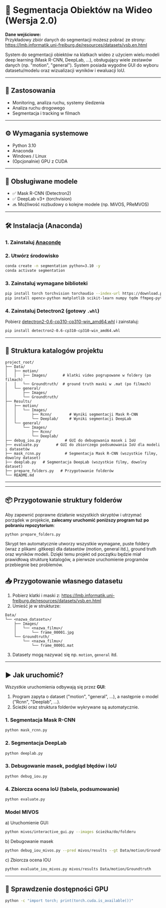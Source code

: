 # 🎥 Segmentacja Obiektów na Wideo (Wersja 2.0)

**Dane wejściowe:**  
Przykładowy zbiór danych do segmentacji możesz pobrać ze strony:  
https://lmb.informatik.uni-freiburg.de/resources/datasets/vsb.en.html

System do segmentacji obiektów na klatkach wideo z użyciem wielu modeli deep learning (Mask R-CNN, DeepLab, ...), obsługujący wiele zestawów danych (np. "motion", "general"). System posiada wygodne GUI do wyboru datasetu/modelu oraz wizualizacji wyników i ewaluacji IoU.

---

## 🧠 Zastosowania
- Monitoring, analiza ruchu, systemy śledzenia
- Analiza ruchu drogowego
- Segmentacja i tracking w filmach

---

## ⚙️ Wymagania systemowe

- Python 3.10
- Anaconda
- Windows / Linux
- (Opcjonalnie) GPU z CUDA

---

## 🧪 Obsługiwane modele

- ✅ Mask R-CNN (Detectron2)
- ✅ DeepLab v3+ (torchvision)
- 🔜 Możliwość rozbudowy o kolejne modele (np. MiVOS, PReMVOS)

---

## 🛠️ Instalacja (Anaconda)

### 1. Zainstaluj [Anacondę](https://www.anaconda.com/products/distribution)

### 2. Utwórz środowisko
```bash
conda create -n segmentation python=3.10 -y
conda activate segmentation
```

### 3. Zainstaluj wymagane biblioteki
```bash
pip install torch torchvision torchaudio --index-url https://download.pytorch.org/whl/cu121
pip install opencv-python matplotlib scikit-learn numpy tqdm ffmpeg-python imageio imageio-ffmpeg
```

### 4. Zainstaluj Detectron2 (gotowy `.whl`)
Pobierz [detectron2-0.6-cp310-cp310-win_amd64.whl](https://github.com/carlosedubarreto/CEB_4d_Humans/blob/main/detectron2-0.6-cp310-cp310-win_amd64.whl) i zainstaluj:
```bash
pip install detectron2-0.6-cp310-cp310-win_amd64.whl
```

---

## 📂 Struktura katalogów projektu

```
project_root/
├── Data/
│   ├── motion/
│   │   ├── Images/       # klatki video pogrupowane w foldery (po filmach)
│   │   └── Groundtruth/  # ground truth maski w .mat (po filmach)
│   └── general/
│       ├── Images/
│       └── Groundtruth/
├── Results/
│   ├── motion/
│   │   └── Images/
│   │       ├── Rcnn/        # Wyniki segmentacji Mask R-CNN
│   │       └── Deeplab/     # Wyniki segmentacji DeepLab
│   └── general/
│       └── Images/
│           ├── Rcnn/
│           └── Deeplab/
├── debug_iou.py           # GUI do debugowania masek i IoU
├── evaluate.py        # GUI do zbiorczego podsumowania IoU dla modeli i datasetów
├── mask_rcnn.py           # Segmentacja Mask R-CNN (wszystkie filmy, dowolny dataset)
├── deeplab.py   # Segmentacja DeepLab (wszystkie filmy, dowolny dataset)
├── prepare_folders.py   # Przygotowanie folderów
└── README.md
```

---
---

## 📦 Przygotowanie struktury folderów

Aby zapewnić poprawne działanie wszystkich skryptów i utrzymać porządek w projekcie, **zalecamy uruchomić poniższy program tuż po pobraniu repozytorium**:

```bash
python prepare_folders.py
```

Skrypt ten automatycznie utworzy wszystkie wymagane, puste foldery (wraz z plikami .gitkeep) dla datasetów (motion, general itd.), ground truth oraz wyników modeli. Dzięki temu projekt od początku będzie miał prawidłową strukturę katalogów, a pierwsze uruchomienie programów przebiegnie bez problemów.


## 📥 Przygotowanie własnego datasetu

1. Pobierz klatki i maski z: https://lmb.informatik.uni-freiburg.de/resources/datasets/vsb.en.html  
2. Umieść je w strukturze:
```
Data/
└── <nazwa_datasetu>/
    ├── Images/
    │   └── <nazwa_filmu>/
    │       └── frame_00001.jpg
    └── Groundtruth/
        └── <nazwa_filmu>/
            └── frame_00001.mat
```
3. Datasety mogą nazywać się np. `motion`, `general` itd.

---

## ▶️ Jak uruchomić?

Wszystkie uruchomienia odbywają się przez **GUI**:
1. Program zapyta o dataset ("motion", "general", ...), a następnie o model ("Rcnn", "Deeplab", ...).
2. Ścieżki oraz struktura folderów wykrywane są automatycznie.

### 1. Segmentacja Mask R-CNN
```bash
python mask_rcnn.py
```
### 2. Segmentacja DeepLab
```bash
python deeplab.py
```
### 3. Debugowanie masek, podgląd błędów i IoU
```bash
python debug_iou.py
```
### 4. Zbiorcza ocena IoU (tabela, podsumowanie)
```bash
python evaluate.py
```
### Model MIVOS
a) Uruchomienie GUI:
```bash
python mivos/interactive_gui.py --images ścieżka/do/folderu
```
b) Debugowanie masek
```bash
python debug_iou_mivos.py --pred mivos/results --gt Data/motion/Groundtruth
```
c) Zbiorcza ocena IOU
```bash
python evaluate_iou_mivos.py mivos/results Data/motion/Groundtruth
```


---

## 🧪 Sprawdzenie dostępności GPU
```bash
python -c "import torch; print(torch.cuda.is_available())"
```
